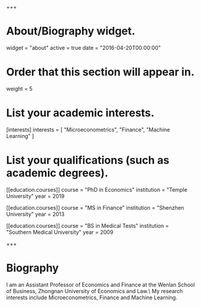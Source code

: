 +++
# About/Biography widget.
widget = "about"
active = true
date = "2016-04-20T00:00:00"

# Order that this section will appear in.
weight = 5

# List your academic interests.
[interests]
interests = [
"Microeconometrics",
"Finance",
"Machine Learning"
]

# List your qualifications (such as academic degrees).
[[education.courses]]
course = "PhD in Economics"
institution = "Temple University"
year = 2019

[[education.courses]]
course = "MS in Finance"
institution = "Shenzhen University"
year = 2013

[[education.courses]]
course = "BS in Medical Tests"
institution = "Southern Medical University"
year = 2009

+++

# Biography


I am an Assistant Professor of Economics and Finance at the Wenlan School of Business, Zhongnan University of Economics and Law.\\
My research interests include Microeconometrics, Finance and Machine Learning.




